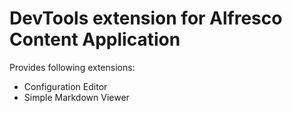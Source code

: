 # DevTools extension for Alfresco Content Application

Provides following extensions:

* Configuration Editor
* Simple Markdown Viewer
